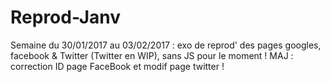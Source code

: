 # Reprod-Janv
Semaine du 30/01/2017 au 03/02/2017 : exo de reprod' des pages googles, facebook & Twitter (Twitter en WIP), sans JS pour le moment !
MAJ : correction ID page FaceBook et modif page twitter ! 
